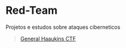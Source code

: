 # Red-Team
Projetos e estudos sobre ataques ciberneticos

>[General Haaukins CTF](https://general.haaukins.com/)
